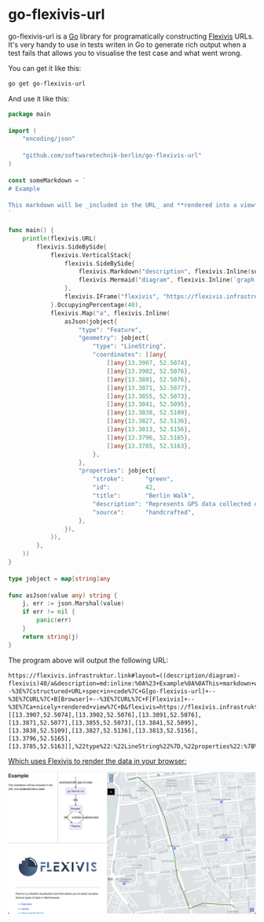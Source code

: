 go-flexivis-url
===============

go-flexivis-url is a [Go](https://go.dev/) library for programatically constructing [Flexivis](https://flexivis.infrastruktur.link/) URLs.
It's very handy to use in tests writen in Go to generate rich output when a test fails that allows you to visualise the test case and what went wrong.

You can get it like this:
```bash
go get go-flexivis-url
```

And use it like this:
```go
package main

import (
	"encoding/json"

	"github.com/softwaretechnik-berlin/go-flexivis-url"
)

const someMarkdown = `
# Example

This markdown will be _included in the URL_ and **rendered into a view**!
`

func main() {
	println(flexivis.URL(
		flexivis.SideBySide{
			flexivis.VerticalStack{
				flexivis.SideBySide{
					flexivis.Markdown("description", flexivis.Inline(someMarkdown)),
					flexivis.Mermaid("diagram", flexivis.Inline(`graph TD; classDef empty stroke:none,fill:none; S( ):::empty -->|structured URL spec in code| G[go-flexivis-url] -->|URL| B[Browser] -->|URL| F[Flexivis] -->|a nicely rendered view| B`)),
				},
				flexivis.IFrame("flexivis", "https://flexivis.infrastruktur.link/"),
			}.OccupyingPercentage(40),
			flexivis.Map("a", flexivis.Inline(
				asJson(jobject{
					"type": "Feature",
					"geometry": jobject{
						"type": "LineString",
						"coordinates": []any{
							[]any{13.3907, 52.5074},
							[]any{13.3902, 52.5076},
							[]any{13.3891, 52.5076},
							[]any{13.3871, 52.5077},
							[]any{13.3855, 52.5073},
							[]any{13.3841, 52.5095},
							[]any{13.3838, 52.5109},
							[]any{13.3827, 52.5136},
							[]any{13.3813, 52.5156},
							[]any{13.3796, 52.5165},
							[]any{13.3785, 52.5163},
						},
					},
					"properties": jobject{
						"stroke":      "green",
						"id":          42,
						"title":       "Berlin Walk",
						"description": "Represents GPS data collected during a hypothetical walk through Berlin.",
						"source":      "handcrafted",
					},
				}),
			)),
		},
	))
}

type jobject = map[string]any

func asJson(value any) string {
	j, err := json.Marshal(value)
	if err != nil {
		panic(err)
	}
	return string(j)
}
```

The program above will output the following URL:
```url
https://flexivis.infrastruktur.link#layout=((description/diagram)-flexivis)40/a&description=md:inline:%0A%23+Example%0A%0AThis+markdown+will+be+_included+in+the+URL_+and+**rendered+into+a+view**!%0A&diagram=mermaid:inline:graph+TD;+classDef+empty+stroke:none,fill:none;+S(+):::empty+--%3E%7Cstructured+URL+spec+in+code%7C+G[go-flexivis-url]+--%3E%7CURL%7C+B[Browser]+--%3E%7CURL%7C+F[Flexivis]+--%3E%7Ca+nicely+rendered+view%7C+B&flexivis=https://flexivis.infrastruktur.link/&a=map:inline:%7B%22geometry%22:%7B%22coordinates%22:[[13.3907,52.5074],[13.3902,52.5076],[13.3891,52.5076],[13.3871,52.5077],[13.3855,52.5073],[13.3841,52.5095],[13.3838,52.5109],[13.3827,52.5136],[13.3813,52.5156],[13.3796,52.5165],[13.3785,52.5163]],%22type%22:%22LineString%22%7D,%22properties%22:%7B%22description%22:%22Represents+GPS+data+collected+during+a+hypothetical+walk+through+Berlin.%22,%22id%22:42,%22source%22:%22handcrafted%22,%22stroke%22:%22green%22,%22title%22:%22Berlin+Walk%22%7D,%22type%22:%22Feature%22%7D
```
<a href="https://flexivis.infrastruktur.link#layout=((description/diagram)-flexivis)40/a&description=md:inline:%0A%23+Example%0A%0AThis+markdown+will+be+_included+in+the+URL_+and+**rendered+into+a+view**!%0A&diagram=mermaid:inline:graph+TD;+classDef+empty+stroke:none,fill:none;+S(+):::empty+--%3E%7Cstructured+URL+spec+in+code%7C+G[go-flexivis-url]+--%3E%7CURL%7C+B[Browser]+--%3E%7CURL%7C+F[Flexivis]+--%3E%7Ca+nicely+rendered+view%7C+B&flexivis=https://flexivis.infrastruktur.link/&a=map:inline:%7B%22geometry%22:%7B%22coordinates%22:[[13.3907,52.5074],[13.3902,52.5076],[13.3891,52.5076],[13.3871,52.5077],[13.3855,52.5073],[13.3841,52.5095],[13.3838,52.5109],[13.3827,52.5136],[13.3813,52.5156],[13.3796,52.5165],[13.3785,52.5163]],%22type%22:%22LineString%22%7D,%22properties%22:%7B%22description%22:%22Represents+GPS+data+collected+during+a+hypothetical+walk+through+Berlin.%22,%22id%22:42,%22source%22:%22handcrafted%22,%22stroke%22:%22green%22,%22title%22:%22Berlin+Walk%22%7D,%22type%22:%22Feature%22%7D">
Which uses Flexivis to render the data in your browser:

![a screenshot of Flexivis showing the rendered markdown, rendered Mermaid diagram, Flexivis documentation, and the GeoJSON rendered on a map of Berlin.](readme-example/screenshot.png)
</a>
